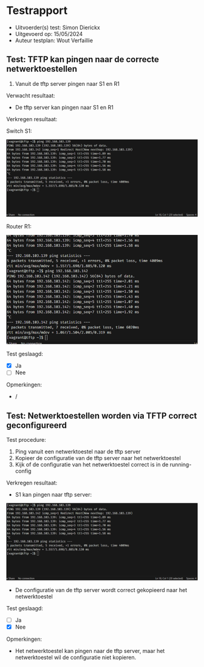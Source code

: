 # Testrapport

- Uitvoerder(s) test: Simon Dierickx
- Uitgevoerd op: 15/05/2024
- Auteur testplan: Wout Verfaillie 

## Test: TFTP kan pingen naar de correcte netwerktoestellen

1. Vanuit de tftp server pingen naar S1 en R1

Verwacht resultaat:

- De tftp server kan pingen naar S1 en R1

Verkregen resultaat:

Switch S1:

![ping S1](img/S1PingTestrapport.png)

Router R1:

![ping R1](img/R1PingTestrapport.png)

<!-- Voeg hier eventueel een screenshot van het verkregen resultaat in. -->

Test geslaagd:

- [x] Ja
- [ ] Nee

Opmerkingen:

- /

## Test: Netwerktoestellen worden via TFTP correct geconfigureerd

Test procedure:

1. Ping vanuit een netwerktoestel naar de tftp server
2. Kopieer de configuratie van de tftp server naar het netwerktoestel
3. Kijk of de configuratie van het netwerktoestel correct is in de running-config

Verkregen resultaat:

- S1 kan pingen naar tftp server:

![ping S1](img/S1PingTestrapport.png)

- De configuratie van de tftp server wordt correct gekopieerd naar het netwerktoestel

Test geslaagd:

- [ ] Ja
- [x] Nee

Opmerkingen:

- Het netwerktoestel kan pingen naar de tftp server, maar het netwerktoestel wil de configuratie niet kopieren. 


